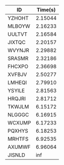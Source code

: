|ID|Time(s)|
|-|-|
|YZHOHT|2.15044|
|MLBOYW|2.16233|
|UULTVT|2.16584|
|JIXTQC|2.20157|
|WVYNJR|2.29882|
|SRASMR|2.32186|
|FHCXPO|2.36698|
|XVFBJV|2.50277|
|LMHEQI|2.79910|
|YSYILE|2.81563|
|HRQJRI|2.81712|
|TKWJLM|6.15172|
|NLGGGC|6.16915|
|WCXUMP|6.17233|
|PQXHYS|6.18253|
|MRHTFS|6.92535|
|AXUMWF|6.96064|
|JISNLD|inf|

